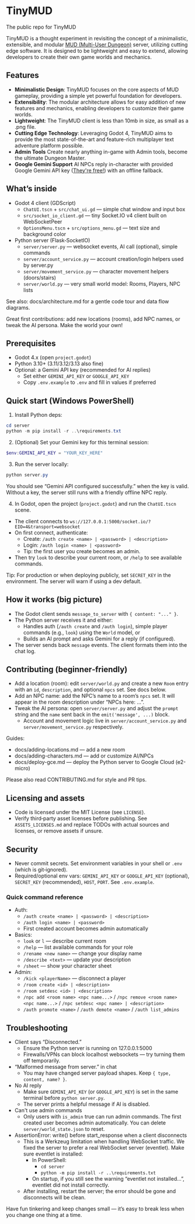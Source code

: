 # TinyMUD
 The public repo for TinyMUD

 TinyMUD is a thought experiment in revisiting the concept of a minimalistic, extensible, and modular [MUD (Multi-User Dungeon)](https://en.wikipedia.org/wiki/Multi-user_dungeon) server, utilizing cutting edge software. It is designed to be lightweight and easy to extend, allowing developers to create their own game worlds and mechanics.

## Features

- **Minimalistic Design**: TinyMUD focuses on the core aspects of MUD gameplay, providing a simple yet powerful foundation for developers.
- **Extensibility**: The modular architecture allows for easy addition of new features and mechanics, enabling developers to customize their game worlds.
- **Lightweight**: The TinyMUD client is less than 10mb in size, as small as a .png file.
- **Cutting Edge Technology**: Leveraging Godot 4, TinyMUD aims to provide the most state-of-the-art and feature-rich multiplayer text adventure platform possible.
- **Admin Tools** Create nearly anything in-game with Admin tools, become the ultimate Dungeon Master.
- **Google Gemini Support** AI NPCs reply in-character with provided Google Gemini API key ([They're free!](https://aistudio.google.com/)) with an offline fallback.

## What’s inside

- Godot 4 client (GDScript)
  - `ChatUI.tscn` + `src/chat_ui.gd` — simple chat window and input box
  - `src/socket_io_client.gd` — tiny Socket.IO v4 client built on WebSocketPeer
  - `OptionsMenu.tscn` + `src/options_menu.gd` — text size and background color
- Python server (Flask‑SocketIO)
  - `server/server.py` — websocket events, AI call (optional), simple commands
  - `server/account_service.py` — account creation/login helpers used by server.py
  - `server/movement_service.py` — character movement helpers (doors/stairs)
  - `server/world.py` — very small world model: Rooms, Players, NPC lists

See also: docs/architecture.md for a gentle code tour and data flow diagrams.

Great first contributions: add new locations (rooms), add NPC names, or tweak the AI persona. Make the world your own!

## Prerequisites

- Godot 4.x (open `project.godot`)
- Python 3.10+ (3.11/3.12/3.13 also fine)
- Optional: a Gemini API key (recommended for AI replies)
  - Set either `GEMINI_API_KEY` or `GOOGLE_API_KEY`
  - Copy `.env.example` to `.env` and fill in values if preferred

## Quick start (Windows PowerShell)

1) Install Python deps:

```powershell
cd server
python -m pip install -r ..\requirements.txt
```

2) (Optional) Set your Gemini key for this terminal session:

```powershell
$env:GEMINI_API_KEY = "YOUR_KEY_HERE"
```

3) Run the server locally:

```powershell
python server.py
```

You should see “Gemini API configured successfully.” when the key is valid. Without a key, the server still runs with a friendly offline NPC reply.

4) In Godot, open the project (`project.godot`) and run the `ChatUI.tscn` scene.

- The client connects to `ws://127.0.0.1:5000/socket.io/?EIO=4&transport=websocket`
- On first connect, authenticate:
  - Create: `/auth create <name> | <password> | <description>`
  - Login: `/auth login <name> | <password>`
  - Tip: the first user you create becomes an admin.
- Then try `look` to describe your current room, or `/help` to see available commands.

Tip: For production or when deploying publicly, set `SECRET_KEY` in the environment. The server will warn if using a dev default.

## How it works (big picture)

- The Godot client sends `message_to_server` with `{ content: "..." }`.
- The Python server receives it and either:
  - Handles auth (`/auth create` and `/auth login`), simple player commands (e.g., `look`) using the `World` model, or
  - Builds an AI prompt and asks Gemini for a reply (if configured).
- The server sends back `message` events. The client formats them into the chat log.

## Contributing (beginner‑friendly)

- Add a location (room): edit `server/world.py` and create a new `Room` entry with an `id`, `description`, and optional `npcs` set. See docs below.
- Add an NPC name: add the NPC’s name to a room’s `npcs` set. It will appear in the room description under “NPCs here: …”.
- Tweak the AI persona: open `server/server.py` and adjust the `prompt` string and the `name` sent back in the `emit('message', ...)` block.
  - Account and movement logic live in `server/account_service.py` and `server/movement_service.py` respectively.

Guides:
- docs/adding-locations.md — add a new room
- docs/adding-characters.md — add or customize AI/NPCs
- docs/deploy-gce.md — deploy the Python server to Google Cloud (e2-micro)

Please also read CONTRIBUTING.md for style and PR tips.

## Licensing and assets

- Code is licensed under the MIT License (see `LICENSE`).
- Verify third‑party asset licenses before publishing. See `ASSETS_LICENSES.md` and replace TODOs with actual sources and licenses, or remove assets if unsure.

## Security

- Never commit secrets. Set environment variables in your shell or `.env` (which is git‑ignored).
- Required/optional env vars: `GEMINI_API_KEY` or `GOOGLE_API_KEY` (optional), `SECRET_KEY` (recommended), `HOST`, `PORT`. See `.env.example`.

### Quick command reference

- Auth:
  - `/auth create <name> | <password> | <description>`
  - `/auth login <name> | <password>`
  - First created account becomes admin automatically
- Basics:
  - `look` or `l` — describe current room
  - `/help` — list available commands for your role
  - `/rename <new name>` — change your display name
  - `/describe <text>` — update your description
  - `/sheet` — show your character sheet
- Admin:
  - `/kick <playerName>` — disconnect a player
  - `/room create <id> | <description>`
  - `/room setdesc <id> | <description>`
  - `/npc add <room name> <npc name...>` / `/npc remove <room name> <npc name...>` / `/npc setdesc <npc name> | <description>`
  - `/auth promote <name>` / `/auth demote <name>` / `/auth list_admins`

## Troubleshooting

- Client says “Disconnected.”
  - Ensure the Python server is running on 127.0.0.1:5000
  - Firewalls/VPNs can block localhost websockets — try turning them off temporarily.
- “Malformed message from server.” in chat
  - You may have changed server payload shapes. Keep `{ type, content, name? }`.
- No AI reply
  - Make sure `GEMINI_API_KEY` (or `GOOGLE_API_KEY`) is set in the same terminal before `python server.py`.
  - The server prints a helpful message if AI is disabled.
 - Can't use admin commands
   - Only users with `is_admin` true can run admin commands. The first created user becomes admin automatically. You can delete `server/world_state.json` to reset.
 - AssertionError: write() before start_response when a client disconnects
   - This is a Werkzeug limitation when handling WebSocket traffic. We fixed the server to prefer a real WebSocket server (eventlet). Make sure eventlet is installed:
     - In PowerShell:
       - `cd server`
       - `python -m pip install -r ..\requirements.txt`
     - On startup, if you still see the warning “eventlet not installed…”, eventlet did not install correctly.
   - After installing, restart the server; the error should be gone and disconnects will be clean.


Have fun tinkering and keep changes small — it’s easy to break less when you change one thing at a time.
